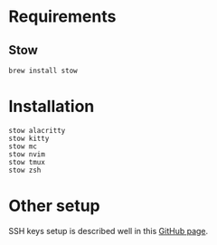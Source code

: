 # Requirements

## Stow

```shell
brew install stow
```

# Installation

```shell
stow alacritty
stow kitty
stow mc
stow nvim
stow tmux
stow zsh
```

# Other setup

SSH keys setup is described well in this
[GitHub page](https://docs.github.com/en/authentication/connecting-to-github-with-ssh/generating-a-new-ssh-key-and-adding-it-to-the-ssh-agent).
